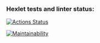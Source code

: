 ### Hexlet tests and linter status:
[![Actions Status](https://github.com/Shalygin-Sergey/frontend-project-46/workflows/hexlet-check/badge.svg)](https://github.com/Shalygin-Sergey/frontend-project-46/actions)

[![Maintainability](https://api.codeclimate.com/v1/badges/58f2eadd0086d4280507/maintainability)](https://codeclimate.com/github/Shalygin-Sergey/frontend-project-46/maintainability)
